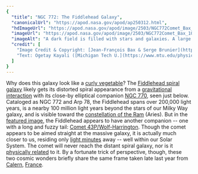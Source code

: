 ```yaml
---
{
  "title": "NGC 772: The Fiddlehead Galaxy",
  "canonicalUrl": "https://apod.nasa.gov/apod/ap250312.html",
  "hdImageUrl": "https://apod.nasa.gov/apod/image/2503/NGC772Comet_Bax_4724.jpg",
  "imageUrl": "https://apod.nasa.gov/apod/image/2503/NGC772Comet_Bax_1080.jpg",
  "imageAlt": "A dark field is filled with stars and galaxies. A large spiral galaxy appears on the upper left. Toward the right, there is a smaller fuzzy patch that is a comet with a short tail. Please see the explanation for more detailed information.",
  "credit": [
    "Image Credit & Copyright: [Jean-François Bax & Serge Brunier](https://www.astrobin.com/users/jeffbax/), [OCA/C2PU](https://www.oca.eu/fr/c2pu-accueil)",
    "Text: Ogetay Kayali ([Michigan Tech U.](https://www.mtu.edu/physics/))"
  ]
}
---
```


Why does this galaxy look like a [curly vegetable](https://en.wikipedia.org/wiki/Fiddlehead)? The [Fiddlehead spiral galaxy](https://science.nasa.gov/missions/hubble/hubble-spots-a-curious-spiral/) likely gets its distorted spiral appearance from a [gravitational interaction](https://apod.nasa.gov/apod/ap201203.html) with its close-by elliptical companion [NGC 770](https://en.wikipedia.org/wiki/NGC_770#/media/File:NGC_0770_SDSS.jpg), seen just below. Cataloged as NGC 772 and Arp 78, the Fiddlehead spans over 200,000 light years, is a nearby 100 million light years beyond the stars of our Milky Way galaxy, and is visible toward the [constellation of the Ram](https://www.britannica.com/place/Aries) (Aries). But in the [featured image](https://www.astrobin.com/gcz15v/0/), the Fiddlehead appears to have another companion -- one with a long and fuzzy tail: [Comet 43P/Wolf-Harrington](https://ssd.jpl.nasa.gov/tools/sbdb_lookup.html#/?sstr=43P%2FWolf-Harrington). Though the comet appears to be aimed straight at the massive galaxy, it is actually much closer to us, residing only [light minutes](https://spaceplace.nasa.gov/light-year/) away -- well within our Solar System. The comet will never reach the distant spiral galaxy, nor is it [physically related](https://www.reddit.com/r/aww/comments/cztlvz/precious_gang_of_two_real_cats_and_a_fake_one/#lightbox) to it. By a fortunate trick of perspective, though, these two cosmic wonders briefly share the same frame taken late last year from [Calern](https://youtu.be/bnQzW7TEtPQ), [France](https://en.wikipedia.org/wiki/France).

